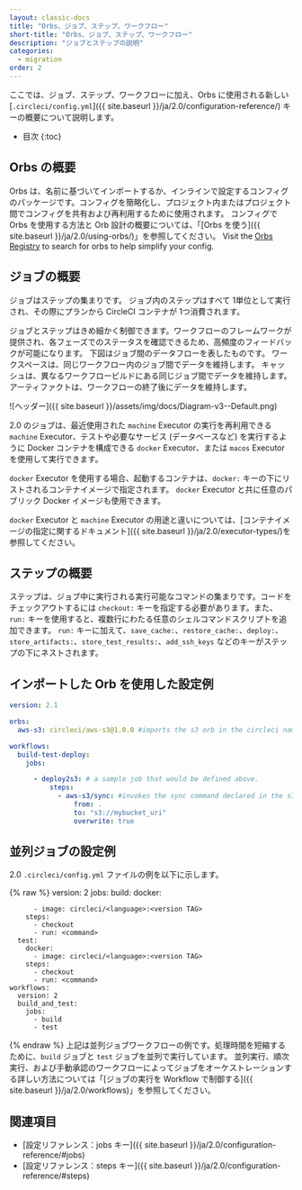 ```yaml
---
layout: classic-docs
title: "Orbs、ジョブ、ステップ、ワークフロー"
short-title: "Orbs、ジョブ、ステップ、ワークフロー"
description: "ジョブとステップの説明"
categories:
  - migration
order: 2
---
```


ここでは、ジョブ、ステップ、ワークフローに加え、Orbs に使用される新しい [`.circleci/config.yml`]({{ site.baseurl }}/ja/2.0/configuration-reference/) キーの概要について説明します。

- 目次
{:toc}

## Orbs の概要

Orbs は、名前に基づいてインポートするか、インラインで設定するコンフィグのパッケージです。コンフィグを簡略化し、プロジェクト内またはプロジェクト間でコンフィグを共有および再利用するために使用されます。 コンフィグで Orbs を使用する方法と Orb 設計の概要については、「[Orbs を使う]({{ site.baseurl }}/ja/2.0/using-orbs/)」を参照してください。 Visit the [Orbs Registry](https://circleci.com/orbs/registry/) to search for orbs to help simplify your config.

## ジョブの概要

ジョブはステップの集まりです。 ジョブ内のステップはすべて 1単位として実行され、その際にプランから CircleCI コンテナが 1つ消費されます。

ジョブとステップはきめ細かく制御できます。ワークフローのフレームワークが提供され、各フェーズでのステータスを確認できるため、高頻度のフィードバックが可能になります。 下図はジョブ間のデータフローを表したものです。 ワークスペースは、同じワークフロー内のジョブ間でデータを維持します。 キャッシュは、異なるワークフロービルドにある同じジョブ間でデータを維持します。 アーティファクトは、ワークフローの終了後にデータを維持します。

![ヘッダー]({{ site.baseurl }}/assets/img/docs/Diagram-v3--Default.png)

2.0 のジョブは、最近使用された `machine` Executor の実行を再利用できる `machine` Executor、テストや必要なサービス (データベースなど) を実行するように Docker コンテナを構成できる `docker` Executor、または `macos` Executor を使用して実行できます。

`docker` Executor を使用する場合、起動するコンテナは、`docker:` キーの下にリストされるコンテナイメージで指定されます。 `docker` Executor と共に任意のパブリック Docker イメージも使用できます。

`docker` Executor と `machine` Executor の用途と違いについては、[コンテナイメージの指定に関するドキュメント]({{ site.baseurl }}/ja/2.0/executor-types/)を参照してください。

## ステップの概要

ステップは、ジョブ中に実行される実行可能なコマンドの集まりです。コードをチェックアウトするには `checkout:` キーを指定する必要があります。また、`run:` キーを使用すると、複数行にわたる任意のシェルコマンドスクリプトを追加できます。 `run:` キーに加えて、`save_cache:`、`restore_cache:`、`deploy:`、`store_artifacts:`、`store_test_results:`、`add_ssh_keys` などのキーがステップの下にネストされます。

## インポートした Orb を使用した設定例

```yaml
version: 2.1

orbs:
  aws-s3: circleci/aws-s3@1.0.0 #imports the s3 orb in the circleci namespace

workflows:
  build-test-deploy:
    jobs:

      - deploy2s3: # a sample job that would be defined above.
          steps:
            - aws-s3/sync: #invokes the sync command declared in the s3 orb
                from: .
                to: "s3://mybucket_uri"
                overwrite: true
```

## 並列ジョブの設定例

2.0 `.circleci/config.yml` ファイルの例を以下に示します。

{% raw %}
version: 2
    jobs:
      build:
        docker:
    
          - image: circleci/<language>:<version TAG>
        steps:
          - checkout
          - run: <command>
      test:
        docker:
          - image: circleci/<language>:<version TAG>
        steps:
          - checkout
          - run: <command>
    workflows:
      version: 2
      build_and_test:
        jobs:
          - build
          - test
    

{% endraw %} 上記は並列ジョブワークフローの例です。処理時間を短縮するために、`build` ジョブと `test` ジョブを並列で実行しています。 並列実行、順次実行、および手動承認のワークフローによってジョブをオーケストレーションする詳しい方法については「[ジョブの実行を Workflow で制御する]({{ site.baseurl }}/ja/2.0/workflows)」を参照してください。

## 関連項目

- [設定リファレンス：jobs キー]({{ site.baseurl }}/ja/2.0/configuration-reference/#jobs)
- [設定リファレンス：steps キー]({{ site.baseurl }}/ja/2.0/configuration-reference/#steps)